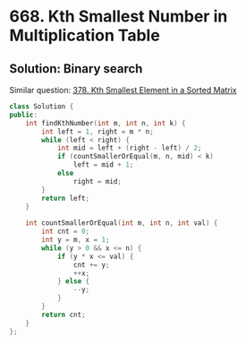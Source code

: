 # 668. Kth Smallest Number in Multiplication Table

## Solution: Binary search

Similar question: [378. Kth Smallest Element in a Sorted Matrix](https://leetcode.com/problems/kth-smallest-element-in-a-sorted-matrix/)

```cpp
class Solution {
public:
    int findKthNumber(int m, int n, int k) {
        int left = 1, right = m * n;
        while (left < right) {
            int mid = left + (right - left) / 2;
            if (countSmallerOrEqual(m, n, mid) < k)
                left = mid + 1;
            else
                right = mid;
        }
        return left;
    }
    
    int countSmallerOrEqual(int m, int n, int val) {
        int cnt = 0;
        int y = m, x = 1;
        while (y > 0 && x <= n) {
            if (y * x <= val) {
                cnt += y;
                ++x;
            } else {
                --y;
            }
        }
        return cnt;
    }
};
```

